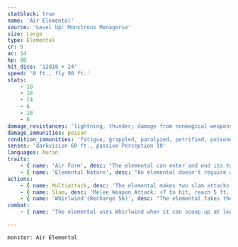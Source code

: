 ```yaml
---
statblock: true
name: 'Air Elemental'
source: 'Level Up: Monstrous Menagerie'
size: Large
type: Elemental
cr: 5
ac: 14
hp: 90
hit_dice: '12d10 + 24'
speed: '0 ft., fly 90 ft.'
stats:
    - 10
    - 18
    - 14
    - 6
    - 10
    - 6
damage_resistances: 'lightning, thunder; damage from nonmagical weapons'
damage_immunities: poison
condition_immunities: 'fatigue, grappled, paralyzed, petrified, poisoned, prone, restrained, stunned, unconscious'
senses: 'darkvision 60 ft., passive Perception 10'
languages: Auran
traits:
    - { name: 'Air Form', desc: "The elemental can enter and end its turn in other creatures' spaces and pass through an opening as narrow as 1 inch wide without squeezing." }
    - { name: 'Elemental Nature', desc: "An elemental doesn't require air, sustenance, or sleep." }
actions:
    - { name: Multiattack, desc: 'The elemental makes two slam attacks.' }
    - { name: Slam, desc: 'Melee Weapon Attack: +7 to hit, reach 5 ft., one target. Hit: 14 (3d6 + 4) bludgeoning damage.' }
    - { name: 'Whirlwind (Recharge 56)', desc: "The elemental takes the form of a whirlwind, flies up to half of its fly speed without provoking opportunity attacks, and then resumes its normal form. When a creature shares its space with the whirlwind for the first time during this movement, that creature makes a DC 15 Strength saving throw. On a failure, the creature is carried inside the elemental's space until the whirlwind ends, taking 3 (1d6) bludgeoning damage for each 10 feet it is carried, and falls prone at the end of the movement. The whirlwind can carry one Large creature or up to four Medium or smaller creatures." }
combat:
    - { name: 'The elemental uses Whirlwind when it can scoop up at least three creatures', desc: 'If possible, it ends this movement in the air so creatures inside it take additional falling damage. Otherwise, it makes a slam attack on creatures within its reach or sharing its space. Elementals retreat only if ordered to do so.' }

---
```

```statblock
monster: Air Elemental
```
